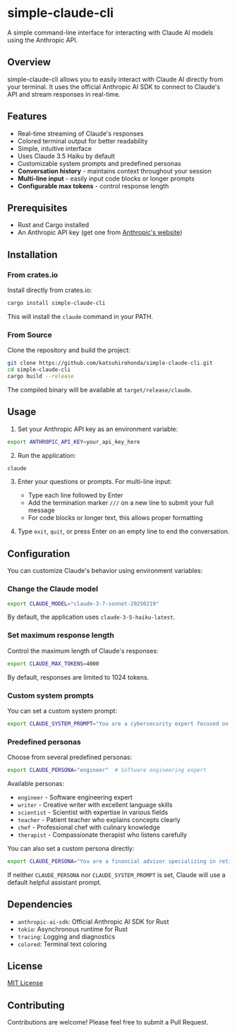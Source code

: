 # simple-claude-cli

A simple command-line interface for interacting with Claude AI models using the Anthropic API.

## Overview

simple-claude-cli allows you to easily interact with Claude AI directly from your terminal. It uses the official Anthropic AI SDK to connect to Claude's API and stream responses in real-time.

## Features

- Real-time streaming of Claude's responses
- Colored terminal output for better readability
- Simple, intuitive interface
- Uses Claude 3.5 Haiku by default
- Customizable system prompts and predefined personas
- **Conversation history** - maintains context throughout your session
- **Multi-line input** - easily input code blocks or longer prompts
- **Configurable max tokens** - control response length

## Prerequisites

- Rust and Cargo installed
- An Anthropic API key (get one from [Anthropic's website](https://www.anthropic.com/))

## Installation

### From crates.io

Install directly from crates.io:

```bash
cargo install simple-claude-cli
```

This will install the `claude` command in your PATH.

### From Source

Clone the repository and build the project:

```bash
git clone https://github.com/katsuhirohonda/simple-claude-cli.git
cd simple-claude-cli
cargo build --release
```

The compiled binary will be available at `target/release/claude`.

## Usage

1. Set your Anthropic API key as an environment variable:

```bash
export ANTHROPIC_API_KEY=your_api_key_here
```

2. Run the application:

```bash
claude
```

3. Enter your questions or prompts. For multi-line input:
   - Type each line followed by Enter
   - Add the termination marker `///` on a new line to submit your full message
   - For code blocks or longer text, this allows proper formatting

4. Type `exit`, `quit`, or press Enter on an empty line to end the conversation.

## Configuration

You can customize Claude's behavior using environment variables:

### Change the Claude model

```bash
export CLAUDE_MODEL="claude-3-7-sonnet-20250219"
```

By default, the application uses `claude-3-5-haiku-latest`.

### Set maximum response length

Control the maximum length of Claude's responses:

```bash
export CLAUDE_MAX_TOKENS=4000
```

By default, responses are limited to 1024 tokens.

### Custom system prompts

You can set a custom system prompt:

```bash
export CLAUDE_SYSTEM_PROMPT="You are a cybersecurity expert focused on threat analysis."
```

### Predefined personas

Choose from several predefined personas:

```bash
export CLAUDE_PERSONA="engineer"  # Software engineering expert
```

Available personas:
- `engineer` - Software engineering expert
- `writer` - Creative writer with excellent language skills
- `scientist` - Scientist with expertise in various fields
- `teacher` - Patient teacher who explains concepts clearly
- `chef` - Professional chef with culinary knowledge
- `therapist` - Compassionate therapist who listens carefully

You can also set a custom persona directly:

```bash
export CLAUDE_PERSONA="You are a financial advisor specializing in retirement planning."
```

If neither `CLAUDE_PERSONA` nor `CLAUDE_SYSTEM_PROMPT` is set, Claude will use a default helpful assistant prompt.

## Dependencies

- `anthropic-ai-sdk`: Official Anthropic AI SDK for Rust
- `tokio`: Asynchronous runtime for Rust
- `tracing`: Logging and diagnostics
- `colored`: Terminal text coloring

## License

[MIT License](LICENSE)

## Contributing

Contributions are welcome! Please feel free to submit a Pull Request.
